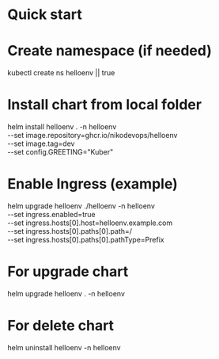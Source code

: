 # Quick start

# Create namespace (if needed)
kubectl create ns helloenv || true

# Install chart from local folder
helm install helloenv . -n helloenv \
  --set image.repository=ghcr.io/nikodevops/helloenv \
  --set image.tag=dev \
  --set config.GREETING="Kuber"

# Enable Ingress (example)
helm upgrade helloenv ./helloenv -n helloenv \
  --set ingress.enabled=true \
  --set ingress.hosts[0].host=helloenv.example.com \
  --set ingress.hosts[0].paths[0].path=/ \
  --set ingress.hosts[0].paths[0].pathType=Prefix

# For upgrade chart
helm upgrade helloenv . -n helloenv

# For delete chart
helm uninstall helloenv -n helloenv